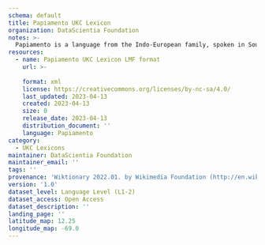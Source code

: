 ```yaml
---
schema: default
title: Papiamento UKC Lexicon
organization: DataScientia Foundation
notes: >-
  Papiamento is a language from the Indo-European family, spoken in South America. The UKC Lexicon of Papiamento is represented as a lexico-semantic network. It consists of words, word senses, synsets, as well as sense-level and synset-level relationships.
resources:
  - name: Papiamento UKC Lexicon LMF format
    url: >-
      
    format: xml
    license: https://creativecommons.org/licenses/by-nc-sa/4.0/
    last_updated: 2023-04-13
    created: 2023-04-13
    size: 0
    release_date: 2023-04-13
    distribution_document: ''
    language: Papiamento
category:
  - UKC Lexicons
maintainer: DataScientia Foundation
maintainer_email: ''
tags: ''
provenance: 'Wiktionary 2022.01. by Wikimedia Foundation (http://en.wiktionary.org); CogNet 2.1 by Khuyagbaatar Batsuren, National University of Mongolia (http://cognet.ukc.disi.unitn.it); Princeton WordNet 2.1 by Princeton University (https://wordnet.princeton.edu)'
version: '1.0'
dataset_level: Language Level (L1-2)
dataset_access: Open Access
dataset_description: ''
landing_page: ''
latitude_map: 12.25
longitude_map: -69.0
---
```

